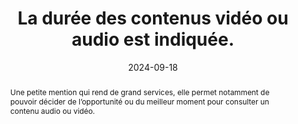 ---
title: La durée des contenus vidéo ou audio est indiquée. 
abstract: Une petite mention qui rend de grand services, elle permet notamment de pouvoir décider de l’opportunité ou du meilleur moment pour consulter un contenu audio ou vidéo.
categories: 
    - "Images et médias"
agrege: O4118-E029
opquast: '4 118'
indiceebook: '29'
description: "Règle n° 029"
before: "028"
weight: "029"
after: "030"
actif: '1'
layout: rules
date: 2024-09-18
tags: 
    - "Accessibilité"
    - ""
objectif: 
    - "Informer l'utilisateur afin qu'il puisse décider en connaissance de cause de consulter ou de télécharger ou non le contenu concerné."
    - "Rendre accessibles  des contenus aux lectrices et lecteurs handicapées"
Meo: 
    - "Accompagner chaque contenu vidéo ou audio de la mention de sa durée."
Controle: 
    - "Vérifier que la durée de chaque contenu audio ou vidéo est indiquée avant la consultation de celui-ci."
    - "Contrôler que la durée indiquée correspond à la durée réelle, ou qu'il s'agit d'un ordre de grandeur suffisant."
epubcheck: false
ace: false
humancheck: true
ReadiumGoToolkit: 
Source: 
    - "Opquast"
Referentiel: 
    - ""
steps: 
    - "Conception"
    - "Éditorial"
---